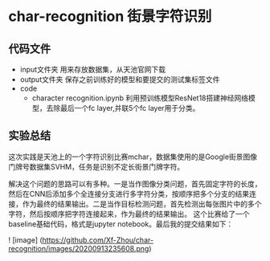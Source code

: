 # char-recognition 街景字符识别
## 代码文件
- input文件夹
   用来存放数据集，从天池官网下载
- output文件夹
   保存之前训练好的模型和要提交的测试集标签文件
- code
   - character recognition.ipynb
   利用预训练模型ResNet18搭建神经网络模型，去除最后一个fc layer,并联5个fc layer用于分类。
   

## 实验总结
这次实践是天池上的一个字符识别比赛mchar，数据集使用的是Google街景图像门牌号数据集SVHM，任务是识别不定长街景门牌字符。

解决这个问题的思路可以有多种。一是当作图像分类问题，首先固定字符的长度，然后在CNN后添加多个全连接分支进行多字符分类，按顺序把多个分支的结果连接，作为最终的结果输出。二是当作目标检测问题，首先检测出每张图片中的多个字符，然后按顺序把字符连接起来，作为最终的结果输出。
这个比赛给了一个baseline基础代码，格式是jupyter notebook。最后我的提交结果如下：

! [image] (https://github.com/Xf-Zhou/char-recognition/images/20200913235608.png)
